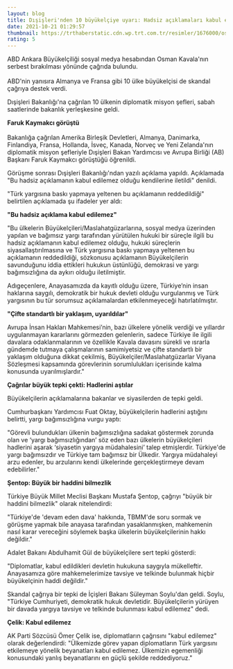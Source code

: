 ```yaml
--- 
layout: blog
title: Dışişleri'nden 10 büyükelçiye uyarı: Hadsiz açıklamaları kabul edilemez
date: 2021-10-21 01:29:57
thumbnail: https://trthaberstatic.cdn.wp.trt.com.tr/resimler/1676000/osman-kavala-1677252.jpg
rating: 5
---
```

<p>
	ABD Ankara Büyükelçiliği sosyal medya hesabından Osman Kavala'nın serbest bırakılması yönünde çağrıda bulundu.<br />
	<br />
	ABD'nin yanısıra Almanya ve Fransa gibi 10 ülke büyükelçisi de skandal çağrıya destek verdi.</p>
<p>
	Dışişleri Bakanlığı'na çağrılan 10 ülkenin diplomatik misyon şefleri, sabah saatlerinde bakanlık yerleşkesine geldi.</p>
<p>
	<strong>Faruk Kaymakcı görüştü</strong><br />
	<br />
	Bakanlığa çağrılan Amerika Birleşik Devletleri, Almanya, Danimarka, Finlandiya, Fransa, Hollanda, İsveç, Kanada, Norveç ve Yeni Zelanda'nın diplomatik misyon şefleriyle Dışişleri Bakan Yardımcısı ve Avrupa Birliği (AB) Başkanı Faruk Kaymakcı görüştüğü öğrenildi. </p>
<p>
	Görüşme sonrası Dışişleri Bakanlığı'ndan yazılı açıklama yapıldı. Açıklamada "Bu hadsiz açıklamanın kabul edilemez olduğu kendilerine iletildi" denildi. </p>
<p>
	"Türk yargısına baskı yapmaya yeltenen bu açıklamanın reddedildiği" belirtilen açıklamada şu ifadeler yer aldı:</p>
<p>
	<strong>"Bu hadsiz açıklama kabul edilemez"</strong></p>
<p>
	"Bu ülkelerin Büyükelçileri/Maslahatgüzarlarına, sosyal medya üzerinden yapılan ve bağımsız yargı tarafından yürütülen hukuki bir süreçle ilgili bu hadsiz açıklamanın kabul edilemez olduğu, hukuki süreçlerin siyasallaştırılmasına ve Türk yargısına baskı yapmaya yeltenen bu açıklamanın reddedildiği, sözkonusu açıklamanın Büyükelçilerin savunduğunu iddia ettikleri hukukun üstünlüğü, demokrasi ve yargı bağımsızlığına da aykırı olduğu iletilmiştir.</p>
<p>
	Adıgeçenlere, Anayasamızda da kayıtlı olduğu üzere, Türkiye’nin insan haklarına saygılı, demokratik bir hukuk devleti olduğu vurgulanmış ve Türk yargısının bu tür sorumsuz açıklamalardan etkilenmeyeceği hatırlatılmıştır.</p>
<p>
	<strong>"Çifte standartlı bir yaklaşım, uyarıldılar"</strong></p>
<p>
	Avrupa İnsan Hakları Mahkemesi’nin, bazı ülkelere yönelik verdiği ve yıllardır uygulanmayan kararlarını görmezden gelenlerin, sadece Türkiye ile ilgili davalara odaklanmalarının ve özellikle Kavala davasını sürekli ve ısrarla gündemde tutmaya çalışmalarının samimiyetsiz ve çifte standartlı bir yaklaşım olduğuna dikkat çekilmiş, Büyükelçiler/Maslahatgüzarlar Viyana Sözleşmesi kapsamında görevlerinin sorumlulukları içerisinde kalma konusunda uyarılmışlardır."</p>
<p>
	<strong>Çağrılar büyük tepki çekti: Hadlerini aştılar</strong></p>
<p>
	Büyükelçilerin açıklamalarına bakanlar ve siyasilerden de tepki geldi. </p>
<p>
	Cumhurbaşkanı Yardımcısı Fuat Oktay, büyükelçilerin hadlerini aştığını belirtti, yargı bağımsızlığına vurgu yaptı: </p>
<p>
	"Görevli bulundukları ülkenin bağımsızlığına sadakat göstermek zorunda olan ve ‘yargı bağımsızlığından’ söz eden bazı ülkelerin büyükelçileri hadlerini aşarak ‘siyasetin yargıya müdahalesini’ talep etmişlerdir. Türkiye'de yargı bağımsızdır ve Türkiye tam bağımsız bir Ülkedir. Yargıya müdahaleyi arzu edenler, bu arzularını kendi ülkelerinde gerçekleştirmeye devam edebilirler."</p>
<p>
	<strong>Şentop: Büyük bir haddini bilmezlik</strong></p>
<p>
	Türkiye Büyük Millet Meclisi Başkanı Mustafa Şentop, çağrıyı "büyük bir haddini bilmezlik" olarak nitelendirdi:</p>
<p>
	"Türkiye'de 'devam eden dava' hakkında, TBMM'de soru sormak ve görüşme yapmak bile anayasa tarafından yasaklanmışken, mahkemenin nasıl karar vereceğini söylemek başka ülkelerin büyükelçilerinin hakkı değildir."</p>
<p>
	Adalet Bakanı Abdulhamit Gül de büyükelçilere sert tepki gösterdi: </p>
<p>
	"Diplomatlar, kabul edildikleri devletin hukukuna saygıyla mükelleftir. Anayasamıza göre mahkemelerimize tavsiye ve telkinde bulunmak hiçbir büyükelçinin haddi değildir."</p>
<p>
	Skandal çağrıya bir tepki de İçişleri Bakanı Süleyman Soylu'dan geldi. Soylu, "Türkiye Cumhuriyeti, demokratik hukuk devletidir. Büyükelçilerin yürüyen bir davada yargıya tavsiye ve telkinde bulunması kabul edilemez" dedi.</p>
<p>
	<strong>Çelik: Kabul edilemez</strong></p>
<p>
	AK Parti Sözcüsü Ömer Çelik ise, diplomatların çağrısını "kabul edilemez" olarak değerlendirdi: "Ülkemizde görev yapan diplomatların Türk yargısını etkilemeye yönelik beyanatları kabul edilemez. Ülkemizin egemenliği konusundaki yanlış beyanatlarını en güçlü şekilde reddediyoruz." </p>
